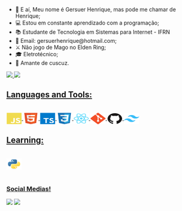<ul>  
  <li>🤙 E aí, Meu nome é Gersuer Henrique, mas pode me chamar de Henrique;</li>
  <li>💻 Estou em constante aprendizado com a programação;</li>
  <li>📚 Estudante de Tecnologia em Sistemas para Internet - IFRN </li>
  <li>📧 Email: gersuerhenrique@hotmail.com;</li>
  <li>⚔️ Não jogo de Mago no Elden Ring;</li>
  <li>🎓 Eletrotécnico;</li>
  <li>🍲 Amante de cuscuz.</li>
</ul>

<div>
  <a href="https://github.com/Gersuer">
  <img height="180em" src="https://github-readme-stats.vercel.app/api?username=Gersuer&show_icons=true&theme=algolia&include_all_commits=true&count_private=true"/>
  <img height="180em" src="https://github-readme-stats.vercel.app/api/top-langs/?username=Gersuer&layout=compact&langs_count=10&theme=tokyonight"/>
 </div>
  <h2>Languages and Tools:</h2>

<div style="display: inline_block"><br>
  <img align="center" alt="Js" height="30" width="40" src="https://raw.githubusercontent.com/devicons/devicon/master/icons/javascript/javascript-plain.svg">
  <img align="center" alt="HTML" height="30" width="40" src="https://raw.githubusercontent.com/devicons/devicon/master/icons/html5/html5-original.svg">
  <img align="center" alt="CSS" height="30" width="40" src="https://github.com/devicons/devicon/blob/master/icons/typescript/typescript-original.svg">
  <img align="center" alt="CSS" height="30" width="40" src="https://raw.githubusercontent.com/devicons/devicon/master/icons/css3/css3-original.svg">
  <img align="center" alt="CSS" height="30" width="40" src="https://github.com/devicons/devicon/blob/master/icons/react/react-original.svg">
  <img align="center" alt="CSS" height="30" width="40" src="https://github.com/devicons/devicon/blob/master/icons/git/git-original.svg">
  <img align="center" alt="CSS" height="30" width="40" src="https://github.com/devicons/devicon/blob/master/icons/github/github-original.svg">
  <img align="center" alt="CSS" height="30" width="40" src="https://github.com/devicons/devicon/blob/master/icons/tailwindcss/tailwindcss-plain.svg">
</div>

<h2>Learning:</h2>
<div style="display: inline_block"><br>
  <img align="center" alt="CSS" height="30" width="40" src="https://github.com/devicons/devicon/blob/master/icons/python/python-original.svg">
</div>
 
 <br>
 
  ### Social Medias!
 
<div> 
<a href="https://www.instagram.com/gersueroliveira/" target="_blank"><img src="https://img.shields.io/badge/-Instagram-%23E4405F?style=for-the-badge&logo=instagram&logoColor=white" target="_blank"></a>
 <!--<a href="https://discord.gg/5DVhGKVf4h" target="_blank"><img src="https://img.shields.io/badge/Discord-7289DA?style=for-the-badge&logo=discord&logoColor=white" target="_blank"></a> -->
  <!--<a href = ""><img src="https://img.shields.io/badge/-Gmail-%23333?style=for-the-badge&logo=gmail&logoColor=white" target="_blank"></a>-->
  <a href="https://www.linkedin.com/in/gersuer-henrique-sousa-de-oliveira-469459232/" target="_blank"><img src="https://img.shields.io/badge/-LinkedIn-%230077B5?style=for-the-badge&logo=linkedin&logoColor=white" target="_blank"></a>
</div>

